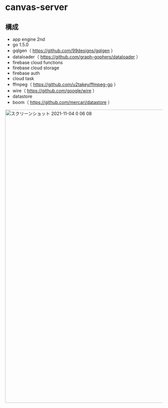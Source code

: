 # canvas-server

## 構成
- app engine 2nd
- go 1.5.0
- gqlgen（ https://github.com/99designs/gqlgen ）
- dataloader（ https://github.com/graph-gophers/dataloader ）
- firebase cloud functions
- firebase cloud storage
- firebase auth
- cloud task
- ffmpeg（ https://github.com/u2takey/ffmpeg-go ）
- wire（ https://github.com/google/wire ）
- datastore
- boom（ https://github.com/mercari/datastore ）

<img width="936" alt="スクリーンショット 2021-11-04 0 06 08" src="https://user-images.githubusercontent.com/2268288/140086717-4e62590e-58c7-4cae-930c-fd2baa7d4017.png">
